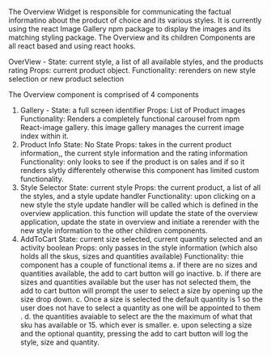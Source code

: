 The Overview Widget is responsible for communicating the factual informatino about the product of choice and its various styles. It is currently using the react Image Gallery npm package to display the images and its matching styling package. The Overview and its children Components are all react based and using react hooks.

OverView -
  State: current style, a list of all available styles, and the products rating
  Props: current product object.
  Functionality: rerenders on new style selection or new product selection

The Overview component is comprised of 4 components

1) Gallery -
  State: a full screen identifier
  Props: List of Product images
  Functionality: Renders a completely functional carousel from npm React-image gallery. this image gallery manages the current image index within it.
2) Product Info
  State: No State
  Props: takes in the current product information,, the current style information and the rating information
  Functionality: only looks to see if the product is on sales and if so it renders slytly differentely otherwise this component has limited custom functionality.
3) Style Selector
  State: current style
  Props: the current product, a list of all the styles, and a style update handler
  Functionality: upon clicking on a new style the style update handler will be called which is defined in the overview application. this function will update the state of the overview application, update the state in overview and initiate a rerender with the new style information to the other children components.
4) AddToCart
  State: current size selected, current quantity selected and an activity boolean
  Props: only passes in the style information (which also holds all the skus, sizes and quantities available)
  Functionality: thie component has a couple of functional items
    a. if there are no sizes and quantities available, the add to cart button will go inactive.
    b. if there are sizes and quantities available but the user has not selected them, the add to cart button will prompt the user to select a size by opening up the size drop down.
    c. Once a size is selected the default quantity is 1 so the user does not have to select a quantity as one will be appointed to them .
    d. the quantities avaiable to select are the the maximum of what that sku has available or 15. which ever is smaller.
    e. upon selecting a size and the optional quantity, pressing the add to cart button will log the style, size and quantity. 

